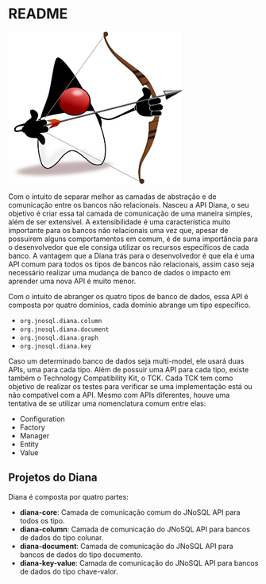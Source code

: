 # README

![](../../.gitbook/assets/duke-diana-min.png)

Com o intuito de separar melhor as camadas de abstração e de comunicação entre os bancos não relacionais. Nasceu a API Diana, o seu objetivo é criar essa tal camada de comunicação de uma maneira simples, além de ser extensível. A extensibilidade é uma característica muito importante para os bancos não relacionais uma vez que, apesar de possuirem alguns comportamentos em comum, é de suma importância para o desenvolvedor que ele consiga utilizar os recursos específicos de cada banco. A vantagem que a Diana trás para o desenvolvedor é que ela é uma API comum para todos os tipos de bancos não relacionais, assim caso seja necessário realizar uma mudança de banco de dados o impacto em aprender uma nova API é muito menor.

Com o intuito de abranger os quatro tipos de banco de dados, essa API é composta por quatro domínios, cada domínio abrange um tipo específico.

* `org.jnosql.diana.column`
* `org.jnosql.diana.document`
* `org.jnosql.diana.graph`
* `org.jnosql.diana.key`

Caso um determinado banco de dados seja multi-model, ele usará duas APIs, uma para cada tipo. Além de possuir uma API para cada tipo, existe também o Technology Compatibility Kit, o TCK. Cada TCK tem como objetivo de realizar os testes para verificar se uma implementação está ou não compatível com a API. Mesmo com APIs diferentes, houve uma tentativa de se utilizar uma nomenclatura comum entre elas:

* Configuration
* Factory
* Manager
* Entity
* Value

## Projetos do Diana

Diana é composta por quatro partes:

* **diana-core**: Camada de comunicação comum do JNoSQL API para todos os tipo.
* **diana-column**: Camada de comunicação do JNoSQL API para bancos de dados do tipo colunar.
* **diana-document**: Camada de comunicação do JNoSQL API para bancos de dados do tipo documento.
* **diana-key-value**: Camada de comunicação do JNoSQL API para bancos de dados do tipo chave-valor.

